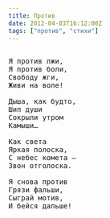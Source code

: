 ```yaml
---
title: Против
date: 2012-04-03T16:12:00Z
tags: ["против", "стихи"]
---
```


<pre>

Я против лжи,
Я против боли,
Свободу жги,
Живи на воле!

Дыша, как будто,
Шип души
Сокрыли утром
Камыши…

Как света
Яркая полоска,
С небес комета —
Звон отголоска.

Я снова против
Грязи фальши,
Сыграй мотив,
И бейся дальше!

</pre>